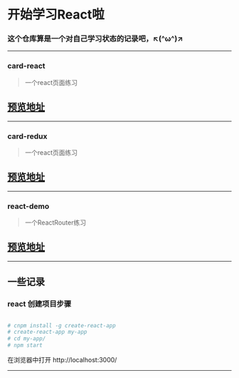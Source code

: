 # 开始学习React啦
### 这个仓库算是一个对自己学习状态的记录吧，↖(^ω^)↗

***
### card-react 
>一个react页面练习
## [预览地址](https://catsugar.github.io/card_react)
***
### card-redux
>一个react页面练习
## [预览地址](https://catsugar.github.io/card_redux)
***
### react-demo
>一个ReactRouter练习
## [预览地址](https://catsugar.github.io/card_redux)

***
## 一些记录


### react 创建项目步骤

``` bash

# cnpm install -g create-react-app
# create-react-app my-app
# cd my-app/
# npm start

```
在浏览器中打开 http://localhost:3000/ 

***